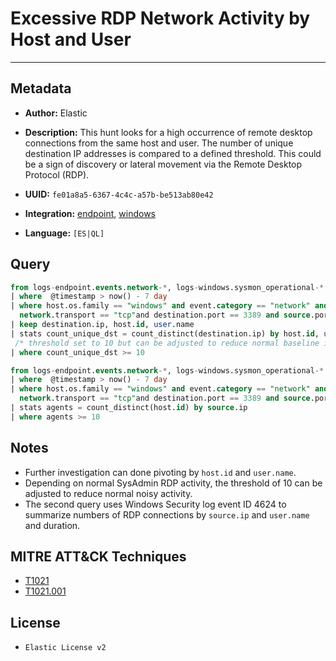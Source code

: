 # Excessive RDP Network Activity by Host and User

---

## Metadata

- **Author:** Elastic
- **Description:** This hunt looks for a high occurrence of remote desktop connections from the same host and user. The number of unique destination IP addresses is compared to a defined threshold. This could be a sign of discovery or lateral movement via the Remote Desktop Protocol (RDP).

- **UUID:** `fe01a8a5-6367-4c4c-a57b-be513ab80e42`
- **Integration:** [endpoint](https://docs.elastic.co/integrations/endpoint), [windows](https://docs.elastic.co/integrations/windows)
- **Language:** `[ES|QL]`

## Query

```sql
from logs-endpoint.events.network-*, logs-windows.sysmon_operational-*
| where  @timestamp > now() - 7 day
| where host.os.family == "windows" and event.category == "network" and network.direction == "egress" and
  network.transport == "tcp"and destination.port == 3389 and source.port >= 49152
| keep destination.ip, host.id, user.name
| stats count_unique_dst = count_distinct(destination.ip) by host.id, user.name
 /* threshold set to 10 but can be adjusted to reduce normal baseline in your env */
| where count_unique_dst >= 10
```

```sql
from logs-endpoint.events.network-*, logs-windows.sysmon_operational-*
| where  @timestamp > now() - 7 day
| where host.os.family == "windows" and event.category == "network" and process.name == "svchost.exe" and network.direction == "ingress" and
  network.transport == "tcp"and destination.port == 3389 and source.port >= 49152
| stats agents = count_distinct(host.id) by source.ip
| where agents >= 10
```

## Notes

- Further investigation can done pivoting by `host.id` and `user.name`.
- Depending on normal SysAdmin RDP activity, the threshold of 10 can be adjusted to reduce normal noisy activity.
- The second query uses Windows Security log event ID 4624 to summarize numbers of RDP connections by `source.ip` and `user.name` and duration.
## MITRE ATT&CK Techniques

- [T1021](https://attack.mitre.org/techniques/T1021)
- [T1021.001](https://attack.mitre.org/techniques/T1021/001)

## License

- `Elastic License v2`
